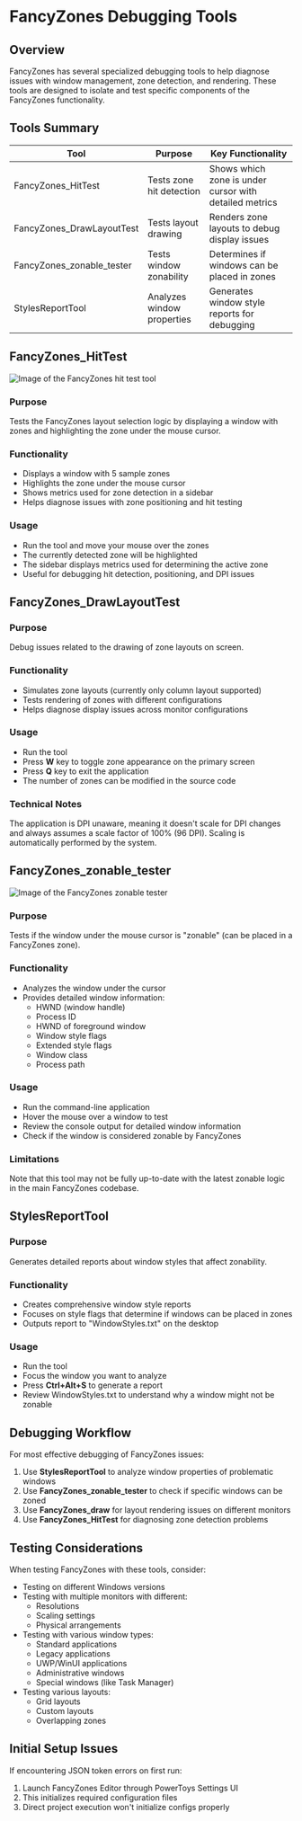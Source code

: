 # FancyZones Debugging Tools

## Overview

FancyZones has several specialized debugging tools to help diagnose issues with window management, zone detection, and rendering. These tools are designed to isolate and test specific components of the FancyZones functionality.

## Tools Summary

| Tool | Purpose | Key Functionality |
|------|---------|-------------------|
| FancyZones_HitTest | Tests zone hit detection | Shows which zone is under cursor with detailed metrics |
| FancyZones_DrawLayoutTest | Tests layout drawing | Renders zone layouts to debug display issues |
| FancyZones_zonable_tester | Tests window zonability | Determines if windows can be placed in zones |
| StylesReportTool | Analyzes window properties | Generates window style reports for debugging |

## FancyZones_HitTest

![Image of the FancyZones hit test tool](/doc/images/tools/fancyzones-hit-test.png)

### Purpose
Tests the FancyZones layout selection logic by displaying a window with zones and highlighting the zone under the mouse cursor.

### Functionality
- Displays a window with 5 sample zones
- Highlights the zone under the mouse cursor
- Shows metrics used for zone detection in a sidebar
- Helps diagnose issues with zone positioning and hit testing

### Usage
- Run the tool and move your mouse over the zones
- The currently detected zone will be highlighted
- The sidebar displays metrics used for determining the active zone
- Useful for debugging hit detection, positioning, and DPI issues

## FancyZones_DrawLayoutTest

### Purpose
Debug issues related to the drawing of zone layouts on screen.

### Functionality
- Simulates zone layouts (currently only column layout supported)
- Tests rendering of zones with different configurations
- Helps diagnose display issues across monitor configurations

### Usage
- Run the tool
- Press **W** key to toggle zone appearance on the primary screen
- Press **Q** key to exit the application
- The number of zones can be modified in the source code

### Technical Notes
The application is DPI unaware, meaning it doesn't scale for DPI changes and always assumes a scale factor of 100% (96 DPI). Scaling is automatically performed by the system.

## FancyZones_zonable_tester

![Image of the FancyZones zonable tester](/doc/images/tools/fancyzones-zonable-tester.png)

### Purpose
Tests if the window under the mouse cursor is "zonable" (can be placed in a FancyZones zone).

### Functionality
- Analyzes the window under the cursor
- Provides detailed window information:
  * HWND (window handle)
  * Process ID
  * HWND of foreground window
  * Window style flags
  * Extended style flags
  * Window class
  * Process path

### Usage
- Run the command-line application
- Hover the mouse over a window to test
- Review the console output for detailed window information
- Check if the window is considered zonable by FancyZones

### Limitations
Note that this tool may not be fully up-to-date with the latest zonable logic in the main FancyZones codebase.

## StylesReportTool

### Purpose
Generates detailed reports about window styles that affect zonability.

### Functionality
- Creates comprehensive window style reports
- Focuses on style flags that determine if windows can be placed in zones
- Outputs report to "WindowStyles.txt" on the desktop

### Usage
- Run the tool
- Focus the window you want to analyze
- Press **Ctrl+Alt+S** to generate a report
- Review WindowStyles.txt to understand why a window might not be zonable

## Debugging Workflow

For most effective debugging of FancyZones issues:

1. Use **StylesReportTool** to analyze window properties of problematic windows
2. Use **FancyZones_zonable_tester** to check if specific windows can be zoned
3. Use **FancyZones_draw** for layout rendering issues on different monitors
4. Use **FancyZones_HitTest** for diagnosing zone detection problems

## Testing Considerations

When testing FancyZones with these tools, consider:

- Testing on different Windows versions
- Testing with multiple monitors with different:
  * Resolutions
  * Scaling settings
  * Physical arrangements
- Testing with various window types:
  * Standard applications
  * Legacy applications
  * UWP/WinUI applications
  * Administrative windows
  * Special windows (like Task Manager)
- Testing various layouts:
  * Grid layouts
  * Custom layouts
  * Overlapping zones

## Initial Setup Issues

If encountering JSON token errors on first run:
1. Launch FancyZones Editor through PowerToys Settings UI
2. This initializes required configuration files
3. Direct project execution won't initialize configs properly

